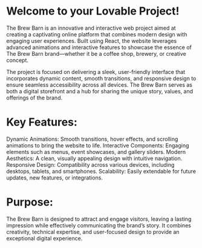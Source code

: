 # Welcome to your Lovable Project!

The Brew Barn is an innovative and interactive web project aimed at creating a captivating online platform that combines modern design with engaging user experiences. Built using React, the website leverages advanced animations and interactive features to showcase the essence of The Brew Barn brand—whether it be a coffee shop, brewery, or creative concept.

The project is focused on delivering a sleek, user-friendly interface that incorporates dynamic content, smooth transitions, and responsive design to ensure seamless accessibility across all devices. The Brew Barn serves as both a digital storefront and a hub for sharing the unique story, values, and offerings of the brand.

# Key Features:

Dynamic Animations: Smooth transitions, hover effects, and scrolling animations to bring the website to life.
Interactive Components: Engaging elements such as menus, event showcases, and gallery sliders.
Modern Aesthetics: A clean, visually appealing design with intuitive navigation.
Responsive Design: Compatibility across various devices, including desktops, tablets, and smartphones.
Scalability: Easily extendable for future updates, new features, or integrations.
# Purpose:
The Brew Barn is designed to attract and engage visitors, leaving a lasting impression while effectively communicating the brand’s story. It combines creativity, technical expertise, and user-focused design to provide an exceptional digital experience.
